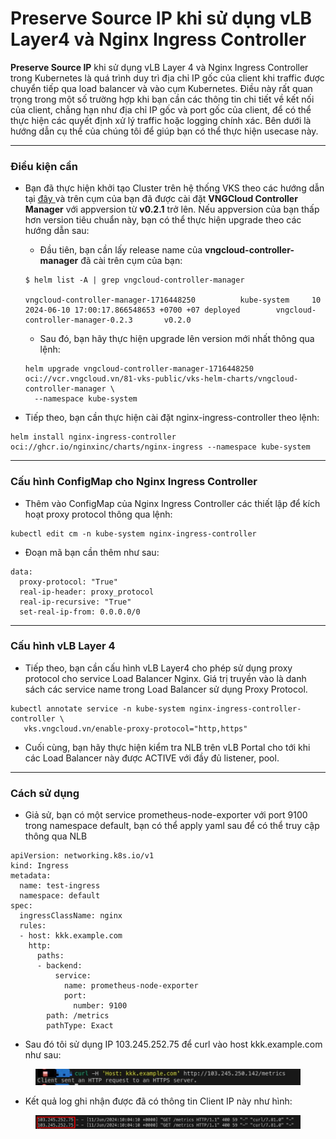 # Preserve Source IP khi sử dụng vLB Layer4 và Nginx Ingress Controller

**Preserve Source IP** khi sử dụng vLB Layer 4 và Nginx Ingress Controller trong Kubernetes là quá trình duy trì địa chỉ IP gốc của client khi traffic được chuyển tiếp qua load balancer và vào cụm Kubernetes. Điều này rất quan trọng trong một số trường hợp khi bạn cần các thông tin chi tiết về kết nối của client, chẳng hạn như địa chỉ IP gốc và port gốc của client, để có thể thực hiện các quyết định xử lý traffic hoặc logging chính xác. Bên dưới là hướng dẫn cụ thể của chúng tôi để giúp bạn có thể thực hiện usecase này.

***

### Điều kiện cần

*   Bạn đã thực hiện khởi tạo Cluster trên hệ thống VKS theo các hướng dẫn tại [đây ](expose-mot-service-thong-qua-vlb-layer4.md)và trên cụm của bạn đã được cài đặt **VNGCloud Controller Manager** với appversion từ **v0.2.1** trở lên. Nếu appversion của bạn thấp hơn version tiêu chuẩn này, bạn có thể thực hiện upgrade theo các hướng dẫn sau:

    * Đầu tiên, bạn cần lấy release name của **vngcloud-controller-manager** đã cài trên cụm của bạn:

    ```
    $ helm list -A | grep vngcloud-controller-manager

    vngcloud-controller-manager-1716448250          kube-system     10              2024-06-10 17:00:17.866548653 +0700 +07 deployed        vngcloud-controller-manager-0.2.3       v0.2.0
    ```

    * Sau đó, bạn hãy thực hiện upgrade lên version mới nhất thông qua lệnh:

    ```
    helm upgrade vngcloud-controller-manager-1716448250 oci://vcr.vngcloud.vn/81-vks-public/vks-helm-charts/vngcloud-controller-manager \
      --namespace kube-system
    ```
* Tiếp theo, bạn cần thực hiện cài đặt nginx-ingress-controller theo lệnh:

```
helm install nginx-ingress-controller oci://ghcr.io/nginxinc/charts/nginx-ingress --namespace kube-system
```

***

### **Cấu hình ConfigMap cho Nginx Ingress Controller**

* Thêm vào ConfigMap của Nginx Ingress Controller các thiết lập để kích hoạt proxy protocol thông qua lệnh:

```
kubectl edit cm -n kube-system nginx-ingress-controller
```

* Đoạn mã bạn cần thêm như sau:

```
data:
  proxy-protocol: "True"
  real-ip-header: proxy_protocol
  real-ip-recursive: "True"
  set-real-ip-from: 0.0.0.0/0
```

***

### Cấu hình vLB Layer 4

* Tiếp theo, bạn cần cấu hình vLB Layer4 cho phép sử dụng proxy protocol cho service Load Balancer Nginx. Giá trị truyền vào là danh sách các service name trong Load Balancer sử dụng Proxy Protocol.&#x20;

```
kubectl annotate service -n kube-system nginx-ingress-controller-controller \
   vks.vngcloud.vn/enable-proxy-protocol="http,https"
```

* Cuối cùng, bạn hãy thực hiện kiểm tra NLB trên vLB Portal cho tới khi các Load Balancer này được ACTIVE với đầy đủ listener, pool.

***

### Cách sử dụng

* Giả sử, bạn có một service prometheus-node-exporter với port 9100 trong namespace default, bạn có thể apply yaml sau để có thể truy cập thông qua NLB

```
apiVersion: networking.k8s.io/v1
kind: Ingress
metadata:
  name: test-ingress
  namespace: default
spec:
  ingressClassName: nginx
  rules:
  - host: kkk.example.com
    http:
      paths:
      - backend:
          service:
            name: prometheus-node-exporter
            port:
              number: 9100
        path: /metrics
        pathType: Exact
```

* Sau đó tôi sử dụng IP 103.245.252.75 để curl vào host kkk.example.com như sau:

<figure><img src="../../.gitbook/assets/image (383).png" alt=""><figcaption></figcaption></figure>

* Kết quả log ghi nhận được đã có thông tin Client IP này như hình:&#x20;

<figure><img src="../../.gitbook/assets/image (384).png" alt=""><figcaption></figcaption></figure>

